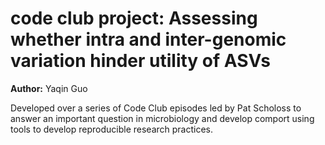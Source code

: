 # code club project: Assessing whether intra and inter-genomic variation hinder utility of ASVs

**Author:** Yaqin Guo

Developed over a series of Code Club episodes led by Pat Scholoss to answer an important question in microbiology and develop comport using tools to develop reproducible research practices.
